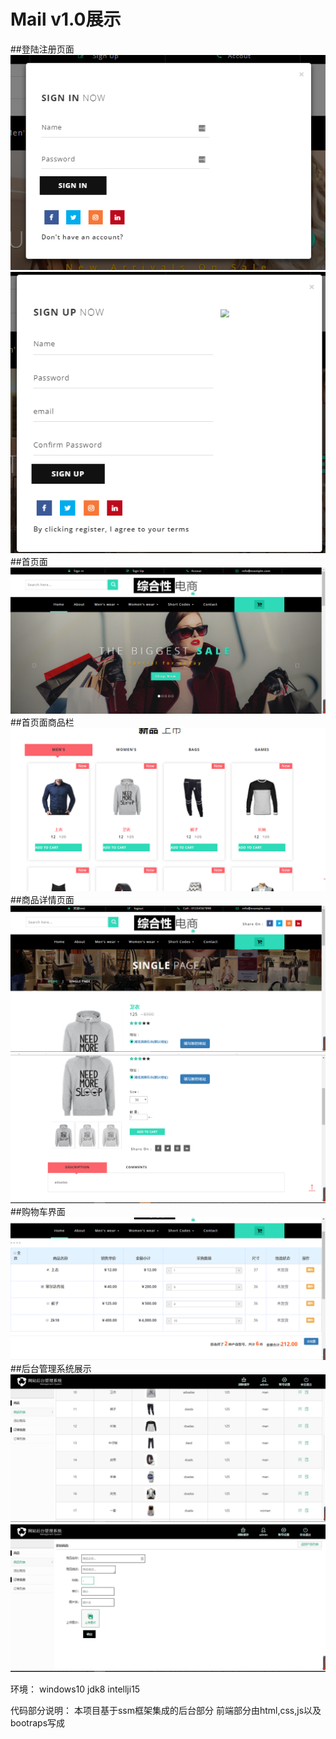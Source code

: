 # Mail v1.0展示

##登陆注册页面 
![](https://github.com/jiujiujiujiujiuaia/Mail/raw/master/display/3.png)
![](https://github.com/jiujiujiujiujiuaia/Mail/raw/master/display/4.png)
##首页面
![](https://github.com/jiujiujiujiujiuaia/Mail/raw/master/display/1.png)
##首页面商品栏
![](https://github.com/jiujiujiujiujiuaia/Mail/raw/master/display/2.png)
##商品详情页面
![](https://github.com/jiujiujiujiujiuaia/Mail/raw/master/display/5.png)
![](https://github.com/jiujiujiujiujiuaia/Mail/raw/master/display/6.png)
##购物车界面
![](https://github.com/jiujiujiujiujiuaia/Mail/raw/master/display/7.png)
##后台管理系统展示 
![](https://github.com/jiujiujiujiujiuaia/Mail/raw/master/display/8.png)
![](https://github.com/jiujiujiujiujiuaia/Mail/raw/master/display/9.png)

环境：
windows10
jdk8
intellji15


代码部分说明：
本项目基于ssm框架集成的后台部分 前端部分由html,css,js以及bootraps写成
